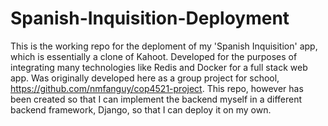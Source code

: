 # Spanish-Inquisition-Deployment

This is the working repo for the deploment of my 'Spanish Inquisition' app, which is essentially a clone of Kahoot. Developed for the purposes of integrating many technologies like Redis and Docker for a full stack web app. Was originally developed here as a group project for school, https://github.com/nmfanguy/cop4521-project. This repo, however has been created so that I can implement the backend myself in a different backend framework, Django, so that I can deploy it on my own. 
